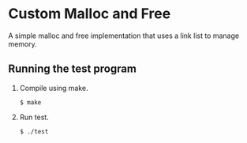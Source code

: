 # Custom Malloc and Free
A simple malloc and free implementation that uses a link list to manage memory.

## Running the test program
1. Compile using make.
   ```console
   $ make
   ```
2. Run test.
   ```console
   $ ./test
   ```
